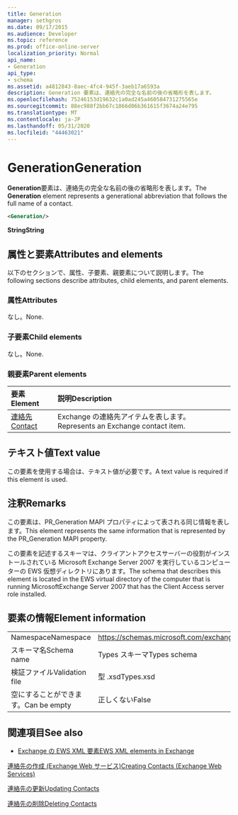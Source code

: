 ```yaml
---
title: Generation
manager: sethgros
ms.date: 09/17/2015
ms.audience: Developer
ms.topic: reference
ms.prod: office-online-server
localization_priority: Normal
api_name:
- Generation
api_type:
- schema
ms.assetid: a4812843-8aec-4fc4-945f-3aeb17a6593a
description: Generation 要素は、連絡先の完全な名前の後の省略形を表します。
ms.openlocfilehash: 75246153d19632c1a0ad245a460584731275565e
ms.sourcegitcommit: 88ec988f2bb67c1866d06b361615f3674a24e795
ms.translationtype: MT
ms.contentlocale: ja-JP
ms.lasthandoff: 05/31/2020
ms.locfileid: "44463021"
---
```

# <a name="generation"></a><span data-ttu-id="6af1e-103">Generation</span><span class="sxs-lookup"><span data-stu-id="6af1e-103">Generation</span></span>

<span data-ttu-id="6af1e-104">**Generation**要素は、連絡先の完全な名前の後の省略形を表します。</span><span class="sxs-lookup"><span data-stu-id="6af1e-104">The **Generation** element represents a generational abbreviation that follows the full name of a contact.</span></span> 
  
```xml
<Generation/>
```

 <span data-ttu-id="6af1e-105">**String**</span><span class="sxs-lookup"><span data-stu-id="6af1e-105">**String**</span></span>
## <a name="attributes-and-elements"></a><span data-ttu-id="6af1e-106">属性と要素</span><span class="sxs-lookup"><span data-stu-id="6af1e-106">Attributes and elements</span></span>

<span data-ttu-id="6af1e-107">以下のセクションで、属性、子要素、親要素について説明します。</span><span class="sxs-lookup"><span data-stu-id="6af1e-107">The following sections describe attributes, child elements, and parent elements.</span></span>
  
### <a name="attributes"></a><span data-ttu-id="6af1e-108">属性</span><span class="sxs-lookup"><span data-stu-id="6af1e-108">Attributes</span></span>

<span data-ttu-id="6af1e-109">なし。</span><span class="sxs-lookup"><span data-stu-id="6af1e-109">None.</span></span>
  
### <a name="child-elements"></a><span data-ttu-id="6af1e-110">子要素</span><span class="sxs-lookup"><span data-stu-id="6af1e-110">Child elements</span></span>

<span data-ttu-id="6af1e-111">なし。</span><span class="sxs-lookup"><span data-stu-id="6af1e-111">None.</span></span>
  
### <a name="parent-elements"></a><span data-ttu-id="6af1e-112">親要素</span><span class="sxs-lookup"><span data-stu-id="6af1e-112">Parent elements</span></span>

|<span data-ttu-id="6af1e-113">**要素**</span><span class="sxs-lookup"><span data-stu-id="6af1e-113">**Element**</span></span>|<span data-ttu-id="6af1e-114">**説明**</span><span class="sxs-lookup"><span data-stu-id="6af1e-114">**Description**</span></span>|
|:-----|:-----|
|[<span data-ttu-id="6af1e-115">連絡先</span><span class="sxs-lookup"><span data-stu-id="6af1e-115">Contact</span></span>](contact.md) <br/> |<span data-ttu-id="6af1e-116">Exchange の連絡先アイテムを表します。</span><span class="sxs-lookup"><span data-stu-id="6af1e-116">Represents an Exchange contact item.</span></span>  <br/> |
   
## <a name="text-value"></a><span data-ttu-id="6af1e-117">テキスト値</span><span class="sxs-lookup"><span data-stu-id="6af1e-117">Text value</span></span>

<span data-ttu-id="6af1e-118">この要素を使用する場合は、テキスト値が必要です。</span><span class="sxs-lookup"><span data-stu-id="6af1e-118">A text value is required if this element is used.</span></span>
  
## <a name="remarks"></a><span data-ttu-id="6af1e-119">注釈</span><span class="sxs-lookup"><span data-stu-id="6af1e-119">Remarks</span></span>

<span data-ttu-id="6af1e-120">この要素は、PR_Generation MAPI プロパティによって表される同じ情報を表します。</span><span class="sxs-lookup"><span data-stu-id="6af1e-120">This element represents the same information that is represented by the PR_Generation MAPI property.</span></span>
  
<span data-ttu-id="6af1e-121">この要素を記述するスキーマは、クライアントアクセスサーバーの役割がインストールされている Microsoft Exchange Server 2007 を実行しているコンピューターの EWS 仮想ディレクトリにあります。</span><span class="sxs-lookup"><span data-stu-id="6af1e-121">The schema that describes this element is located in the EWS virtual directory of the computer that is running MicrosoftExchange Server 2007 that has the Client Access server role installed.</span></span>
  
## <a name="element-information"></a><span data-ttu-id="6af1e-122">要素の情報</span><span class="sxs-lookup"><span data-stu-id="6af1e-122">Element information</span></span>

|||
|:-----|:-----|
|<span data-ttu-id="6af1e-123">Namespace</span><span class="sxs-lookup"><span data-stu-id="6af1e-123">Namespace</span></span>  <br/> |https://schemas.microsoft.com/exchange/services/2006/types  <br/> |
|<span data-ttu-id="6af1e-124">スキーマ名</span><span class="sxs-lookup"><span data-stu-id="6af1e-124">Schema name</span></span>  <br/> |<span data-ttu-id="6af1e-125">Types スキーマ</span><span class="sxs-lookup"><span data-stu-id="6af1e-125">Types schema</span></span>  <br/> |
|<span data-ttu-id="6af1e-126">検証ファイル</span><span class="sxs-lookup"><span data-stu-id="6af1e-126">Validation file</span></span>  <br/> |<span data-ttu-id="6af1e-127">型 .xsd</span><span class="sxs-lookup"><span data-stu-id="6af1e-127">Types.xsd</span></span>  <br/> |
|<span data-ttu-id="6af1e-128">空にすることができます。</span><span class="sxs-lookup"><span data-stu-id="6af1e-128">Can be empty</span></span>  <br/> |<span data-ttu-id="6af1e-129">正しくない</span><span class="sxs-lookup"><span data-stu-id="6af1e-129">False</span></span>  <br/> |
   
## <a name="see-also"></a><span data-ttu-id="6af1e-130">関連項目</span><span class="sxs-lookup"><span data-stu-id="6af1e-130">See also</span></span>



- [<span data-ttu-id="6af1e-131">Exchange の EWS XML 要素</span><span class="sxs-lookup"><span data-stu-id="6af1e-131">EWS XML elements in Exchange</span></span>](ews-xml-elements-in-exchange.md)


[<span data-ttu-id="6af1e-132">連絡先の作成 (Exchange Web サービス)</span><span class="sxs-lookup"><span data-stu-id="6af1e-132">Creating Contacts (Exchange Web Services)</span></span>](https://msdn.microsoft.com/library/4845917e-70d1-481c-bbd7-011ec6571789%28Office.15%29.aspx)
  
[<span data-ttu-id="6af1e-133">連絡先の更新</span><span class="sxs-lookup"><span data-stu-id="6af1e-133">Updating Contacts</span></span>](https://msdn.microsoft.com/library/9a865953-b94a-4229-b632-2dee433314be%28Office.15%29.aspx)
  
[<span data-ttu-id="6af1e-134">連絡先の削除</span><span class="sxs-lookup"><span data-stu-id="6af1e-134">Deleting Contacts</span></span>](https://msdn.microsoft.com/library/fcc3dc84-cd3e-455e-a1a7-ae6921c9b588%28Office.15%29.aspx)


